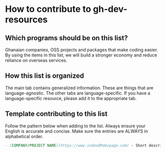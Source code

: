 # How to contribute to gh-dev-resources

## Which programs should be on this list?

Ghanaian companies, OSS projects and packages that make coding easier. By using the items in this list, we will build a stronger economy and reduce reliance on overseas services.

## How this list is organized

The main tab contains generalized information. These are things that are language-agnostic. The other tabs are language-specific. If you have a language-specific resource, please add it to the appropriate tab.


## Template contributing to this list

Follow the pattern below when adding to the list. 
Always ensure your English is accurate and concise.
Make sure the entries are ALWAYS in alphabetical order.

```markdown
- [COMPANY/PROJECT NAME](https://www.indexORdevpage.com) - Short description. Can be taken or based upon the company's own description.                  
```
